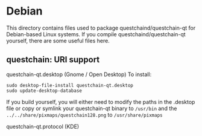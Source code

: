 
Debian
====================
This directory contains files used to package questchaind/questchain-qt
for Debian-based Linux systems. If you compile questchaind/questchain-qt yourself, there are some useful files here.

## questchain: URI support ##


questchain-qt.desktop  (Gnome / Open Desktop)
To install:

	sudo desktop-file-install questchain-qt.desktop
	sudo update-desktop-database

If you build yourself, you will either need to modify the paths in
the .desktop file or copy or symlink your questchain-qt binary to `/usr/bin`
and the `../../share/pixmaps/questchain128.png` to `/usr/share/pixmaps`

questchain-qt.protocol (KDE)

